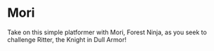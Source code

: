 # Mori

Take on this simple platformer with Mori, Forest Ninja, as you seek to challenge Ritter, the Knight in Dull Armor!
